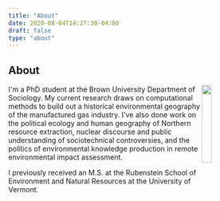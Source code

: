 ```yaml
---
title: "About"
date: 2020-08-04T14:27:38-04:00
draft: false
type: "about"
---
```


## About

<a href="/images/portrait.jpg"><img src="/images/portrait.jpg" style="float: right; width: 20%; margin-right: 3%; margin-bottom: 0.5em;">
</a>

I'm a PhD student at the Brown University Department of Sociology. My current research draws on computational methods to build out a historical environmental geography of the manufactured gas industry. I've also done work on the political ecology and human geography of Northern resource extraction, nuclear discourse and public understanding of sociotechnical controversies, and the politics of environmental knowledge production in remote environmental impact assessment.

I previously received an M.S. at the Rubenstein School of Environment and Natural Resources at the University of Vermont.
 
